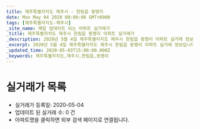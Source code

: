 ```yaml
---
title: 제주특별자치도 제주시 - 한림읍 동명리
date: Mon May 04 2020 00:00:00 GMT+0900
tags: [제주특별자치도-제주시]
_site_name: 매일 업데이트 되는 아파트 실거래가
_title: 제주특별자치도 제주시 한림읍 동명리 아파트 실거래가
_description: 2020년 5월 4일 제주특별자치도 제주시 한림읍 동명리 아파트 실거래 정보입니다. 0건 아파트 정보가 있습니다.
_excerpt: 2020년 5월 4일 제주특별자치도 제주시 한림읍 동명리 아파트 실거래 정보입니다. 0건 아파트 정보가 있습니다.
_updated_time: 2020-05-03T15:00:00.000Z
_keywords: 제주특별자치도,제주시,한림읍,동명리
---
```






# 실거래가 목록
- 실거래가 등록일: 2020-05-04
- 업데이트 된 실거래 수: 0 건
- 아파트명을 클릭하면 외부 검색 페이지로 연결됩니다.




